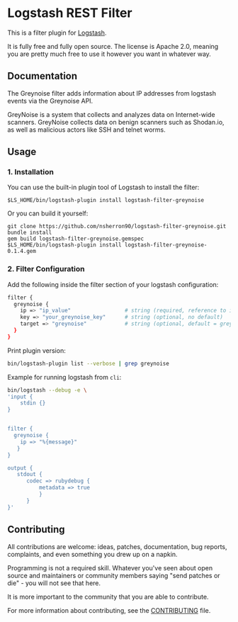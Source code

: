 # Logstash REST Filter 
This is a filter plugin for [Logstash](https://github.com/elastic/logstash).

It is fully free and fully open source. The license is Apache 2.0, meaning you are pretty much free to use it however you want in whatever way.

## Documentation

The Greynoise filter adds information about IP addresses from logstash events via the Greynoise API.

GreyNoise is a system that collects and analyzes data on Internet-wide scanners.
GreyNoise collects data on benign scanners such as Shodan.io, as well as malicious actors like SSH and telnet worms.

## Usage
### 1. Installation
You can use the built-in plugin tool of Logstash to install the filter:
```
$LS_HOME/bin/logstash-plugin install logstash-filter-greynoise
```

Or you can build it yourself:
```
git clone https://github.com/nsherron90/logstash-filter-greynoise.git
bundle install
gem build logstash-filter-greynoise.gemspec
$LS_HOME/bin/logstash-plugin install logstash-filter-greynoise-0.1.4.gem
```

### 2. Filter Configuration
Add the following inside the filter section of your logstash configuration:

```sh
filter {
  greynoise {
    ip => "ip_value"                 # string (required, reference to ip address field)
    key => "your_greynoise_key"      # string (optional, no default)
    target => "greynoise"            # string (optional, default = greynoise)
  }
}
```

Print plugin version:

``` bash
bin/logstash-plugin list --verbose | grep greynoise
```

Example for running logstash from `cli`:

``` bash
bin/logstash --debug -e \
'input {
    stdin {}
}


filter {
  greynoise {
    ip => "%{message}"
   }
}

output {
   stdout {
      codec => rubydebug {
          metadata => true
          }
      }
}'
```



## Contributing

All contributions are welcome: ideas, patches, documentation, bug reports, complaints, and even something you drew up on a napkin.

Programming is not a required skill. Whatever you've seen about open source and maintainers or community members  saying "send patches or die" - you will not see that here.

It is more important to the community that you are able to contribute.

For more information about contributing, see the [CONTRIBUTING](https://github.com/elasticsearch/logstash/blob/master/CONTRIBUTING.md) file.

